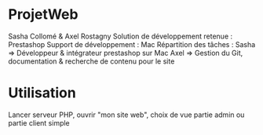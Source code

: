 # ProjetWeb
Sasha Collomé & Axel Rostagny
Solution de développement retenue : Prestashop
Support de développement : Mac
Répartition des tâches :
Sasha => Développeur & intégrateur prestashop sur Mac 
Axel => Gestion du Git, documentation & recherche de contenu pour le site

# Utilisation
Lancer serveur PHP, ouvrir "mon site web", choix de vue partie admin ou partie client simple
